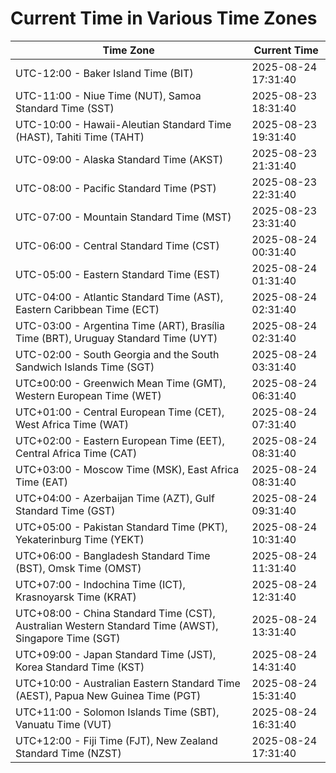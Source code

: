 # Current Time in Various Time Zones

| Time Zone | Current Time |
|-----------|--------------|
| UTC-12:00 - Baker Island Time (BIT) | 2025-08-24 17:31:40 |
| UTC-11:00 - Niue Time (NUT), Samoa Standard Time (SST) | 2025-08-23 18:31:40 |
| UTC-10:00 - Hawaii-Aleutian Standard Time (HAST), Tahiti Time (TAHT) | 2025-08-23 19:31:40 |
| UTC-09:00 - Alaska Standard Time (AKST) | 2025-08-23 21:31:40 |
| UTC-08:00 - Pacific Standard Time (PST) | 2025-08-23 22:31:40 |
| UTC-07:00 - Mountain Standard Time (MST) | 2025-08-23 23:31:40 |
| UTC-06:00 - Central Standard Time (CST) | 2025-08-24 00:31:40 |
| UTC-05:00 - Eastern Standard Time (EST) | 2025-08-24 01:31:40 |
| UTC-04:00 - Atlantic Standard Time (AST), Eastern Caribbean Time (ECT) | 2025-08-24 02:31:40 |
| UTC-03:00 - Argentina Time (ART), Brasília Time (BRT), Uruguay Standard Time (UYT) | 2025-08-24 02:31:40 |
| UTC-02:00 - South Georgia and the South Sandwich Islands Time (SGT) | 2025-08-24 03:31:40 |
| UTC±00:00 - Greenwich Mean Time (GMT), Western European Time (WET) | 2025-08-24 06:31:40 |
| UTC+01:00 - Central European Time (CET), West Africa Time (WAT) | 2025-08-24 07:31:40 |
| UTC+02:00 - Eastern European Time (EET), Central Africa Time (CAT) | 2025-08-24 08:31:40 |
| UTC+03:00 - Moscow Time (MSK), East Africa Time (EAT) | 2025-08-24 08:31:40 |
| UTC+04:00 - Azerbaijan Time (AZT), Gulf Standard Time (GST) | 2025-08-24 09:31:40 |
| UTC+05:00 - Pakistan Standard Time (PKT), Yekaterinburg Time (YEKT) | 2025-08-24 10:31:40 |
| UTC+06:00 - Bangladesh Standard Time (BST), Omsk Time (OMST) | 2025-08-24 11:31:40 |
| UTC+07:00 - Indochina Time (ICT), Krasnoyarsk Time (KRAT) | 2025-08-24 12:31:40 |
| UTC+08:00 - China Standard Time (CST), Australian Western Standard Time (AWST), Singapore Time (SGT) | 2025-08-24 13:31:40 |
| UTC+09:00 - Japan Standard Time (JST), Korea Standard Time (KST) | 2025-08-24 14:31:40 |
| UTC+10:00 - Australian Eastern Standard Time (AEST), Papua New Guinea Time (PGT) | 2025-08-24 15:31:40 |
| UTC+11:00 - Solomon Islands Time (SBT), Vanuatu Time (VUT) | 2025-08-24 16:31:40 |
| UTC+12:00 - Fiji Time (FJT), New Zealand Standard Time (NZST) | 2025-08-24 17:31:40 |
